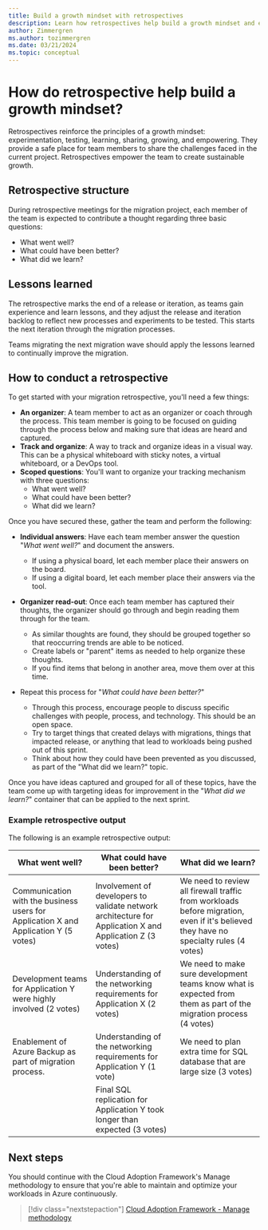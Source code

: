 ```yaml
---
title: Build a growth mindset with retrospectives
description: Learn how retrospectives help build a growth mindset and empower teams to create sustainable growth.
author: Zimmergren
ms.author: tozimmergren
ms.date: 03/21/2024
ms.topic: conceptual
---
```


# How do retrospective help build a growth mindset?

Retrospectives reinforce the principles of a growth mindset: experimentation, testing, learning, sharing, growing, and empowering. They provide a safe place for team members to share the challenges faced in the current project. Retrospectives empower the team to create sustainable growth.

## Retrospective structure

During retrospective meetings for the migration project, each member of the team is expected to contribute a thought regarding three basic questions:

- What went well?
- What could have been better?
- What did we learn?

## Lessons learned

The retrospective marks the end of a release or iteration, as teams gain experience and learn lessons, and they adjust the release and iteration backlog to reflect new processes and experiments to be tested. This starts the next iteration through the migration processes.

Teams migrating the next migration wave should apply the lessons learned to continually improve the migration.

## How to conduct a retrospective

To get started with your migration retrospective, you'll need a few things:

- **An organizer**: A team member to act as an organizer or coach through the process. This team member is going to be focused on guiding through the process below and making sure that ideas are heard and captured.
- **Track and organize**: A way to track and organize ideas in a visual way. This can be a physical whiteboard with sticky notes, a virtual whiteboard, or a DevOps tool.
- **Scoped questions**: You'll want to organize your tracking mechanism with three questions:
  - What went well?
  - What could have been better?
  - What did we learn?

Once you have secured these, gather the team and perform the following:

- **Individual answers**: Have each team member answer the question "_What went well?_" and document the answers.
  - If using a physical board, let each member place their answers on the board.
  - If using a digital board, let each member place their answers via the tool.
- **Organizer read-out**: Once each team member has captured their thoughts, the organizer should go through and begin reading them through for the team.
  - As similar thoughts are found, they should be grouped together so that reoccurring trends are able to be noticed.
  - Create labels or "parent" items as needed to help organize these thoughts.
  - If you find items that belong in another area, move them over at this time.

- Repeat this process for "_What could have been better?_"
  - Through this process, encourage people to discuss specific challenges with people, process, and technology. This should be an open space.
  - Try to target things that created delays with migrations, things that impacted release, or anything that lead to workloads being pushed out of this sprint.
  - Think about how they could have been prevented as you discussed, as part of the "What did we learn?" topic.

Once you have ideas captured and grouped for all of these topics, have the team come up with targeting ideas for improvement in the "_What did we learn?_" container that can be applied to the next sprint.

### Example retrospective output

The following is an example retrospective output:

|What went well?|What could have been better?|What did we learn?|
|---|---|---|
|Communication with the business users for Application X and Application Y (5 votes)|Involvement of developers to validate network architecture for Application X and Application Z (3 votes)|We need to review all firewall traffic from workloads before migration, even if it's believed they have no specialty rules (4 votes)|
|Development teams for Application Y were highly involved (2 votes)|Understanding of the networking requirements for Application X (2 votes)|We need to make sure development teams know what is expected from them as part of the migration process (4 votes)|
|Enablement of Azure Backup as part of migration process.|Understanding of the networking requirements for Application Y (1 vote)|We need to plan extra time for SQL database that are large size (3 votes)|
| |Final SQL replication for Application Y took longer than expected (3 votes)| |

## Next steps

You should continue with the Cloud Adoption Framework's Manage methodology to ensure that you're able to maintain and optimize your workloads in Azure continuously.

> [!div class="nextstepaction"]
> [Cloud Adoption Framework - Manage methodology](../../manage/index.md)
